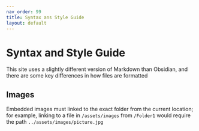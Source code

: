 ```yaml
---
nav_order: 99
title: Syntax ans Style Guide
layout: default
---
```

# Syntax and Style Guide
This site uses a slightly different version of Markdown than Obsidian, and there are some key differences in how files are formatted

## Images
Embedded images must linked to the exact folder from the current location; for example, linking to a file in `/assets/images` from `/Folder1` would require the path `../assets/images/picture.jpg`
